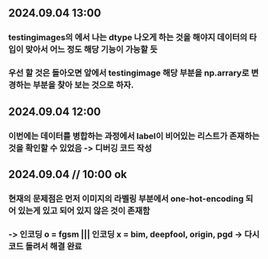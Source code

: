 

## 2024.09.04 13:00

### testingimages의 에서 나는 dtype 나오게 하는 것을 해야지 데이터의 타입이 맞아서 어느 정도 해당 기능이 가능할 듯
### 우선 할 것은 돌아오면 앞에서 testingimage 해당 부분을 np.arrary로 변경하는 부분을 찾아 보는 것으로 하자.


## 2024.09.04 12:00

### 이번에는 데이터를 병합하는 과정에서 label이 비어있는 리스트가 존재하는 것을 확인할 수 있었음 -> 디버깅 코드 작성



## 2024.09.04 // 10:00 ok

### 현재의 문제점은 먼저 이미지의 라벨링 부분에서 one-hot-encoding 되어 있는게 있고 되어 있지 않은 것이 존재함
### -> 인코딩 o = fgsm           |||  인코딩 x = bim, deepfool, origin, pgd -> 다시 코드 돌려서 해결 완료

